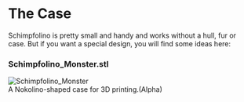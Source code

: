 # The Case

Schimpfolino is pretty small and handy and works without a hull, fur or case. But if you want a special design, you will find some ideas here:

### **Schimpfolino_Monster.stl** 
![Schimpfolino_Monster](https://www.nikolairadke.de/schimpfolino/schimpfolino_monster.png)  
A Nokolino-shaped case for 3D printing.(Alpha) 
